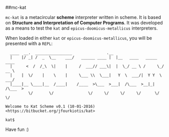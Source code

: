 ##mc-kat

`mc-kat` is a metacircular **scheme** interpreter written in scheme. It is based on **Structure and Interpretation of Computer Programs**. 
It was developed as a means to test the `kat` and `epicus-doomicus-metallicus` interpreters.

When loaded in either `kat` or `epicus-doomicus-metallicus`, you will be presented with a `REPL`:


      ____  __.  ________________               .__
      |    |/ _| /  _  \__    ___/   ______ ____ |  |__   ____   _____   ____
      |      <  /  /_\  \|    |     /  ___// ___\|  |  \_/ __ \ /     \_/ __ \
      |    |  \/    |    \    |     \___ \\  \___|   Y  \  ___/|  Y Y  \  ___/
      |____|__ \____|__  /____|    /____  >\___  >___|  /\___  >__|_|  /\___  >
              \/       \/               \/     \/     \/     \/      \/     \/

    Welcome to Kat Scheme v0.1 (10-01-2016) <https://bitbucket.org/jfourkiotis/kat>

    kat$ 


Have fun :)